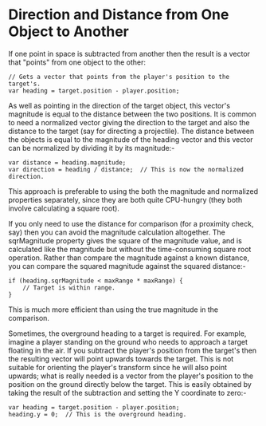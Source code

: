 Direction and Distance from One Object to Another
=================================================


If one point in space is subtracted from another then the result is a vector that "points" from one object to the other:



````
// Gets a vector that points from the player's position to the target's.
var heading = target.position - player.position;
````
	
As well as pointing in the direction of the target object, this vector's magnitude is equal to the distance between the two positions. It is common to need a normalized vector giving the direction to the target and also the distance to the target (say for directing a projectile). The distance between the objects is equal to the magnitude of the heading vector and this vector can be normalized by dividing it by its magnitude:-

````
var distance = heading.magnitude;
var direction = heading / distance;  // This is now the normalized direction.
````

This approach is preferable to using the both the magnitude and normalized properties separately, since they are both quite CPU-hungry (they both involve calculating a square root).

If you only need to use the distance for comparison (for a proximity check, say) then you can avoid the magnitude calculation altogether. The sqrMagnitude property gives the square of the magnitude value, and is calculated like the magnitude but without the time-consuming square root operation. Rather than compare the magnitude against a known distance, you can compare the squared magnitude against the squared distance:-

````
if (heading.sqrMagnitude < maxRange * maxRange) {
	// Target is within range.
}
````

This is much more efficient than using the true magnitude in the comparison.

Sometimes, the overground heading to a target is required. For example, imagine a player standing on the ground who needs to approach a target floating in the air. If you subtract the player's position from the target's then the resulting vector will point upwards towards the target. This is not suitable for orienting the player's transform since he will also point upwards; what is really needed is a vector from the player's position to the position on the ground directly below the target. This is easily obtained by taking the result of the subtraction and setting the Y coordinate to zero:-

````
var heading = target.position - player.position;
heading.y = 0;	// This is the overground heading.
````

